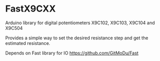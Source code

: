 # FastX9CXX

Arduino library for digital potentiometers X9C102, X9C103, X9C104 and X9C504

Provides a simple way to set the desired resistance step and get the estimated resistance.

Depends on Fast library for IO https://github.com/GitMoDu/Fast

